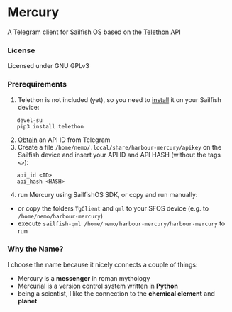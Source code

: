 # Mercury
A Telegram client for Sailfish OS based on the [Telethon](https://github.com/LonamiWebs/Telethon) API

### License

Licensed under GNU GPLv3

### Prerequirements
1. Telethon is not included (yet), so you need to [install](https://github.com/LonamiWebs/Telethon#installing-telethon) it on your Sailfish device:
```
   devel-su
   pip3 install telethon
```
2. [Obtain](https://core.telegram.org/api/obtaining_api_id#obtaining-api-id) an API ID from Telegram
3. Create a file `/home/nemo/.local/share/harbour-mercury/apikey` on the Sailfish device and insert your API ID and API HASH (without the tags `<>`):

```
   api_id <ID>
   api_hash <HASH>
```
4. run Mercury using SailfishOS SDK, or copy and run manually:
 - or copy the folders `TgClient` and `qml` to your SFOS device (e.g. to `/home/nemo/harbour-mercury`)
 - execute `sailfish-qml /home/nemo/harbour-mercury/harbour-mercury` to run

### Why the Name?
I choose the name because it nicely connects a couple of things:

- Mercury is a **messenger** in roman mythology
- Mercurial is a version control system written in **Python**
- being a scientist, I like the connection to the **chemical element** and **planet**
